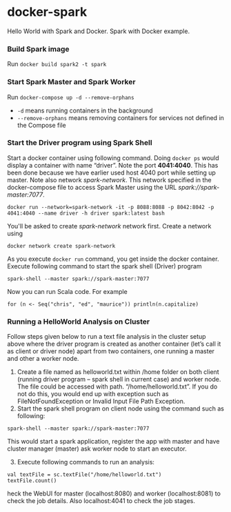 # docker-spark
Hello World with Spark and Docker. Spark with Docker example.

### Build Spark image

Run `docker build spark2 -t spark`

### Start Spark Master and Spark Worker

Run `docker-compose up -d --remove-orphans`

- `-d`  means running containers in the background
- `--remove-orphans` means removing containers for services not defined in the Compose file

### Start the Driver program using Spark Shell

Start a docker container using following command. Doing `docker ps` would display a container with name “driver”. Note the port **4041:4040**. This has been done because we have earlier used host 4040 port while setting up master. Note also network *spark-network*. This network specified in the docker-compose file to access Spark Master using the URL *spark://spark-master:7077*. 

```
docker run --network=spark-network -it -p 8088:8088 -p 8042:8042 -p 4041:4040 --name driver -h driver spark:latest bash
```

You'll be asked to create *spark-network* network first. Create a network using 

```
docker network create spark-network
```

As you execute `docker run` command, you get inside the docker container. Execute following command to start the spark shell (Driver) program

```
spark-shell --master spark://spark-master:7077
```

Now you can run Scala code. For example

```
for (n <- Seq("chris", "ed", "maurice")) println(n.capitalize)
```

### Running a HelloWorld Analysis on Cluster

Follow steps given below to run a text file analysis in the cluster setup above where the driver program is created as another container (let’s call it as client or driver node) apart from two containers, one running a master and other a worker node.

1. Create a file named as helloworld.txt within /home folder on both client (running driver program – spark shell in current case) and worker node. The file could be accessed with path. “/home/helloworld.txt”. If you do not do this, you would end up with exception such as FileNotFoundException or Invalid Input File Path Exception.
2. Start the spark shell program on client node using the command such as following:

```
spark-shell --master spark://spark-master:7077
```

This would start a spark application, register the app with master and have cluster manager (master) ask worker node to start an executor.

3. Execute following commands to run an analysis:

``` 
val textFile = sc.textFile("/home/helloworld.txt")
textFile.count() 
```

heck the WebUI for master (localhost:8080) and worker (localhost:8081) to check the job details. Also localhost:4041 to check the job stages.
